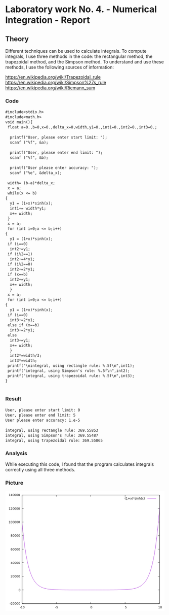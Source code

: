 <!-- https://help.github.com/en/github/writing-on-github/basic-writing-and-formatting-syntax -->
# Laboratory work No. 4. - Numerical Integration - Report

## Theory

Different techniques can be used to calculate integrals.
To compute integrals, I use three methods in the code: the rectangular method, the trapezoidal method, and the Simpson method.
To understand and use these methods, I use the following sources of information:

https://en.wikipedia.org/wiki/Trapezoidal_rule
https://en.wikipedia.org/wiki/Simpson%27s_rule
https://en.wikipedia.org/wiki/Riemann_sum
  
### Code
```
#include<stdio.h>
#include<math.h>
void main(){
 float a=0.,b=0,x=0.,delta_x=0,width,y1=0.,int1=0.,int2=0.,int3=0.;

  printf("User, please enter start limit: ");
  scanf ("%f", &a);

  printf("User, please enter end limit: ");
  scanf ("%f", &b);

  printf("User please enter accuracy: ");
  scanf ("%e", &delta_x);

 width= (b-a)*delta_x;
 x = a;
 while(x <= b)
{
  y1 = (1+x)*sinh(x);
  int1+= width*y1;
  x+= width;
 }
 x = a;
 for (int i=0;x <= b;i++)
{
  y1 = (1+x)*sinh(x);
 if (i==0)
  int2+=y1;
 if (i%2==1)
  int2+=4*y1;
 if (i%2==0)
  int2+=2*y1;
 if (x==b)
  int2+=y1;
  x+= width;
  }
 x = a;
 for (int i=0;x <= b;i++)
{
  y1 = (1+x)*sinh(x);
 if (i==0)
  int3+=2*y1;
 else if (x==b)
  int3+=2*y1;
 else
  int3+=y1;
  x+= width;
  }
  int2*=width/3;
  int3*=width;
 printf("\nintegral, using rectangle rule: %.5f\n",int1);
 printf("integral, using Simpson's rule: %.5f\n",int2);
 printf("integral, using trapezoidal rule: %.5f\n",int3);
}


```  

### Result
```
User, please enter start limit: 0
User, please enter end limit: 5
User please enter accuracy: 1.e-5

integral, using rectangle rule: 369.55853
integral, using Simpson's rule: 369.55487
integral, using trapezoidal rule: 369.55865

```

### Analysis
While executing this code, I found that the program calculates integrals correctly using all three methods.  

### Picture

![Function graph](https://github.com/Ashithosh/Ashithosh2571/blob/master/lab_works/4lw_integral/integral.png)

